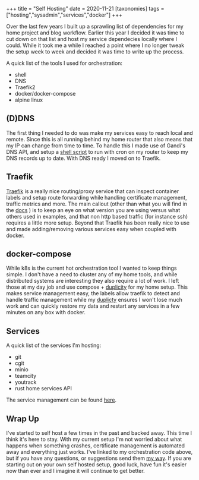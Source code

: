 +++
title = "Self Hosting"
date = 2020-11-21
[taxonomies]
tags = ["hosting","sysadmin","services","docker"]
+++

Over the last few years I built up a sprawling list of dependencies
for my home project and blog workflow. Earlier this year I decided
it was time to cut down on that list and host my service dependecies
locally where I could. While it took me a while I reached a point
where I no longer tweak the setup week to week and decided it was
time to write up the process.

A quick list of the tools I used for orchestration:

- shell
- DNS
- Traefik2
- docker/docker-compose
- alpine linux

## (D)DNS

The first thing I needed to do was make my services easy to reach local
and remote. Since this is all running behind my home router that also
means that my IP can change from time to time. To handle this I made
use of Gandi's DNS API, and setup a [shell script](https://github.com/georgr/erx-gandi-nat-ddns)
to run with cron on my router to keep my DNS records up to date. With
DNS ready I moved on to Traefik.

## Traefik

[Traefik](https://traefik.io) is a really nice routing/proxy service
that can inspect container labels and setup route forwarding while
handling certificate management, traffic metrics and more. The main
callout (other than what you will find in the [docs](https://doc.traefik.io/traefik/v2.3/)
) is to keep an eye on what version you are using versus what others
used in examples, and that non http based traffic (for instance ssh)
requires a little more setup. Beyond that Traefik has been really
nice to use and made adding/removing various services easy when coupled
with docker.

## docker-compose

While k8s is the current hot orchestration tool I wanted to keep things
simple. I don't have a need to cluster any of my home tools, and while
distributed systems are interesting they also require a lot of work. I
left those at my day job and use compose + [duplicity](https://github.com/n0mn0m/duplicity-helpers.git/)
for my home setup. This makes service management easy, the labels
allow traefik to detect and handle traffic management while my
[duplicty](http://duplicity.nongnu.org) ensures I won't lose much work
and can quickly restore my data and restart any services in a few minutes
on any box with docker.

## Services

A quick list of the services I'm hosting:

- git
- cgit
- minio
- teamcity
- youtrack
- rust home services API

The service management can be found [here](https://github.com/n0mn0m/arcade.git/tree/).

## Wrap Up

I've started to self host a few times in the past and backed away. This
time I think it's here to stay. With my current setup I'm not worried about
what happens when something crashes, certificate management is automated
away and everything just works. I've linked to my orchestration code above,
but if you have any questions, or suggestions send them [my way](mailto:contact@burningdaylight.io).
If you are starting out on your own self hosted setup, good luck, have fun it's
easier now than ever and I imagine it will continue to get better.
